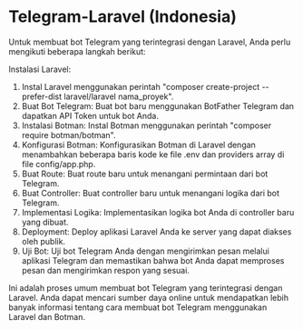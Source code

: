 # Telegram-Laravel (Indonesia)

Untuk membuat bot Telegram yang terintegrasi dengan Laravel, Anda perlu mengikuti beberapa langkah berikut:

Instalasi Laravel: 
1. Instal Laravel menggunakan perintah "composer create-project --prefer-dist laravel/laravel nama_proyek".
2. Buat Bot Telegram: Buat bot baru menggunakan BotFather Telegram dan dapatkan API Token untuk bot Anda.
3. Instalasi Botman: Instal Botman menggunakan perintah "composer require botman/botman".
4. Konfigurasi Botman: Konfigurasikan Botman di Laravel dengan menambahkan beberapa baris kode ke file .env dan providers array di file config/app.php.
5. Buat Route: Buat route baru untuk menangani permintaan dari bot Telegram.
6. Buat Controller: Buat controller baru untuk menangani logika dari bot Telegram.
7. Implementasi Logika: Implementasikan logika bot Anda di controller baru yang dibuat.
8. Deployment: Deploy aplikasi Laravel Anda ke server yang dapat diakses oleh publik.
9. Uji Bot: Uji bot Telegram Anda dengan mengirimkan pesan melalui aplikasi Telegram dan memastikan bahwa bot Anda dapat memproses pesan dan mengirimkan respon yang sesuai.

Ini adalah proses umum membuat bot Telegram yang terintegrasi dengan Laravel. Anda dapat mencari sumber daya online untuk mendapatkan lebih banyak informasi tentang cara membuat bot Telegram menggunakan Laravel dan Botman.



